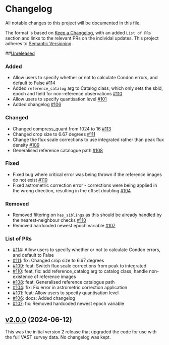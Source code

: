 # Changelog

All notable changes to this project will be documented in this file.

The format is based on [Keep a Changelog](https://keepachangelog.com/en/1.0.0/), with an added `List of PRs` section and links to the relevant PRs on the individal updates. This project adheres to [Semantic Versioning](https://semver.org/spec/v2.0.0.html).

##[Unreleased](https://github.com/askap-vast/vast-post-processing/compare/v2.0.0...HEAD)

### Added

- Allow users to specify whether or not to calculate Condon errors, and default to False [#114](https://github.com/askap-vast/vast-post-processing/pull/114)
- Added `reference_catalog` arg to Catalog class, which only sets the sbid, epoch and field for non-reference observations [#110](https://github.com/askap-vast/vast-post-processing/pull/110/)
- Allow users to specify quantisation level [#101](https://github.com/askap-vast/vast-post-processing/pull/101)
- Added changelog [#106](https://github.com/askap-vast/vast-post-processing/pull/106)

### Changed

- Changed compress_quant from 1024 to 16 [#113](https://github.com/askap-vast/vast-post-processing/pull/113)
- Changed crop size to 6.67 degrees [#111](https://github.com/askap-vast/vast-post-processing/pull/111)
- Change the flux scale corrections to use integrated rather than peak flux density [#109](https://github.com/askap-vast/vast-post-processing/pull/109)
- Generalised reference catalogue path [#108](https://github.com/askap-vast/vast-post-processing/pull/108)

### Fixed

- Fixed bug where critical error was being thrown if the reference images do not exist [#110](https://github.com/askap-vast/vast-post-processing/pull/110/)
- Fixed astrometric correction error - corrections were being applied in the wrong direction, resulting in the offset doubling [#104](https://github.com/askap-vast/vast-post-processing/pull/104)

### Removed

- Removed filtering on `has_siblings` as this should be already handled by the nearest-neighbour checks [#110](https://github.com/askap-vast/vast-post-processing/pull/110/)
- Removed hardcoded newest epoch variable [#107](https://github.com/askap-vast/vast-post-processing/pull/107)

### List of PRs

- [#114](https://github.com/askap-vast/vast-post-processing/pull/114): Allow users to specify whether or not to calculate Condon errors, and default to False
- [#111](https://github.com/askap-vast/vast-post-processing/pull/111): fix: Changed crop size to 6.67 degrees
- [#109](https://github.com/askap-vast/vast-post-processing/pull/109): feat: Switch flux scale corrections from peak to integrated
- [#110](https://github.com/askap-vast/vast-post-processing/pull/110/): feat, fix: add reference_catalog arg to catalog class, handle non-existence of reference images
- [#108](https://github.com/askap-vast/vast-post-processing/pull/108): feat: Generalised reference catalogue path
- [#104](https://github.com/askap-vast/vast-post-processing/pull/104): fix: Fix error in astrometric correction application
- [#101](https://github.com/askap-vast/vast-post-processing/pull/101): feat: Allow users to specify quantisation level
- [#106](https://github.com/askap-vast/vast-post-processing/pull/106): docs: Added changelog
- [#107](https://github.com/askap-vast/vast-post-processing/pull/107): fix: Removed hardcoded newest epoch variable

## [v2.0.0](https://github.com/askap-vast/vast-post-processing/releases/tag/v2.0.0) (2024-06-12)

This was the initial version 2 release that upgraded the code for use with the full VAST survey data. No changelog was kept.
